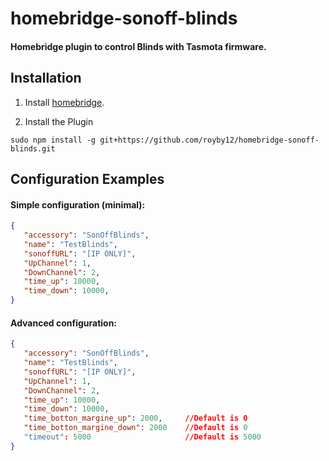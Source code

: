 # homebridge-sonoff-blinds

#### Homebridge plugin to control Blinds with Tasmota firmware.

## Installation

1. Install [homebridge](https://github.com/nfarina/homebridge#installation-details).

2. Install the Plugin
 ```
sudo npm install -g git+https://github.com/royby12/homebridge-sonoff-blinds.git
 ```

## Configuration Examples

#### Simple configuration (minimal):

 ```json 
{
    "accessory": "SonOffBlinds",
    "name": "TestBlinds",
    "sonoffURL": "[IP ONLY]",
    "UpChannel": 1,
    "DownChannel": 2,
    "time_up": 10000,
    "time_down": 10000,
}
 ``` 
#### Advanced configuration:

 ```json 
{
    "accessory": "SonOffBlinds",
    "name": "TestBlinds",
    "sonoffURL": "[IP ONLY]",
    "UpChannel": 1,
    "DownChannel": 2,
    "time_up": 10000,
    "time_down": 10000,
    "time_botton_margine_up": 2000,     //Default is 0
    "time_botton_margine_down": 2000    //Default is 0
    "timeout": 5000                     //Default is 5000
}
 ``` 
